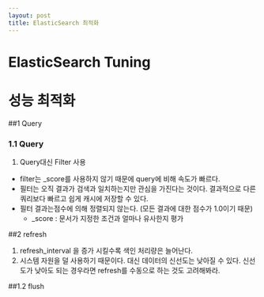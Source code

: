 ```yaml
---
layout: post
title: ElasticSearch 최적화
---
```


# ElasticSearch Tuning

# 성능 최적화
##1 Query

### 1.1 Query
1. Query대신 Filter 사용
- filter는 _score를 사용하지 않기 때문에 query에 비해 속도가 빠르다.
- 필터는 오직 결과가 검색과 일치하는지만 관심을 가진다는 것이다. 결과적으로 다른 쿼리보다 빠르고 쉽게 캐시에 저장할 수 있다.
- 필터 결과는점수에 의해 정렬되지 않는다. (모든 결과에 대한 점수가 1.0이기 때문)
  - _score : 문서가 지정한 조건과 얼마나 유사한지 평가

##2 refresh
1. refresh_interval 을 증가 시킬수록 색인 처리량은 늘어난다.
2. 시스템 자원을 덜 사용하기 때문이다. 대신 데이터의 신선도는 낮아질 수 있다. 신선도가 낮아도 되는 경우라면 refresh를 수동으로 하는 것도 고려해봐라.


##1.2 flush

```

```
